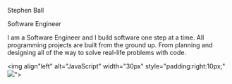 Stephen Ball

Software Engineer

I am a Software Engineer and I build software one step at a time. All programming projects are built from the ground up. From planning and designing all of the way to solve real-life problems with code.


<img align"left" alt="JavaScript" width="30px" style="padding:right:10px;"<img src="https://cdn.jsdelivr.net/gh/devicons/devicon/icons/javascript/javascript-original.svg" />">
